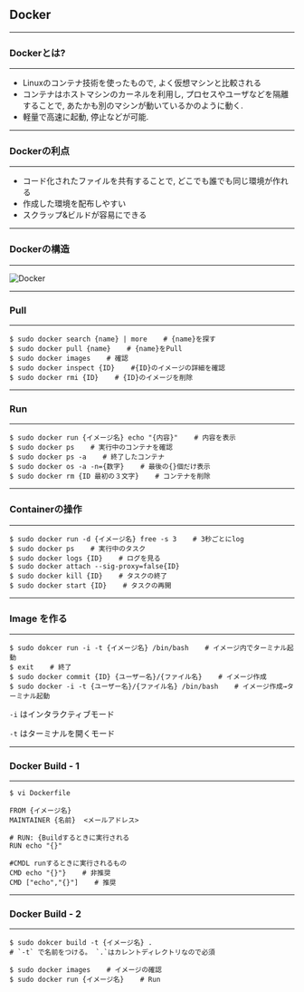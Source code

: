 ## Docker


---


### Dockerとは?

___

- Linuxのコンテナ技術を使ったもので, よく仮想マシンと比較される
- コンテナはホストマシンのカーネルを利用し, プロセスやユーザなどを隔離することで, あたかも別のマシンが動いているかのように動く.
- 軽量で高速に起動, 停止などが可能.


---



### Dockerの利点

___

- コード化されたファイルを共有することで, どこでも誰でも同じ環境が作れる
- 作成した環境を配布しやすい
- スクラップ&ビルドが容易にできる


---


### Dockerの構造

___

![Docker](https://knowledge.sakura.ad.jp/images/2018/01/VM_Container-768x437.jpg)


---



### Pull

___

```
$ sudo docker search {name} | more    # {name}を探す
$ sudo docker pull {name}    # {name}をPull
$ sudo docker images    # 確認
$ sudo docker inspect {ID}    #{ID}のイメージの詳細を確認
$ sudo docker rmi {ID}    # {ID}のイメージを削除
```

---

### Run

___

```
$ sudo docker run {イメージ名} echo "{内容}"    # 内容を表示
$ sudo docker ps    # 実行中のコンテナを確認
$ sudo docker ps -a    # 終了したコンテナ
$ sudo docker os -a -n={数字}    # 最後の{}個だけ表示
$ sudo docker rm {ID 最初の３文字}    # コンテナを削除
```

---

### Containerの操作

___

```
$ sudo docker run -d {イメージ名} free -s 3    # 3秒ごとにlog 
$ sudo docker ps    # 実行中のタスク
$ sudo docker logs {ID}    # ログを見る
$ sudo docker attach --sig-proxy=false{ID} 
$ sudo docker kill {ID}    # タスクの終了
$ sudo docker start {ID}    # タスクの再開
```

---

### Image を作る

___

```
$ sudo dokcer run -i -t {イメージ名} /bin/bash    # イメージ内でターミナル起動
$ exit    # 終了
$ sudo docker commit {ID} {ユーザー名}/{ファイル名}    # イメージ作成
$ sudo docker -i -t {ユーザー名}/{ファイル名} /bin/bash    # イメージ作成→ターミナル起動
```
`-i` はインタラクティブモード

`-t` はターミナルを開くモード

---

### Docker Build - 1

___

```
$ vi Dockerfile
```

``` 
FROM {イメージ名}
MAINTAINER {名前}  <メールアドレス>

# RUN: {Buildするときに実行される
RUN echo "{}"

#CMDL runするときに実行されるもの
CMD echo "{}"}    # 非推奨
CMD ["echo","{}"]    # 推奨
```

---

### Docker Build - 2

___

```
$ sudo dokcer build -t {イメージ名} .
# `-t` で名前をつける。 `.`はカレントディレクトリなので必須

$ sudo docker images    # イメージの確認
$ sudo docker run {イメージ名}    # Run
```
